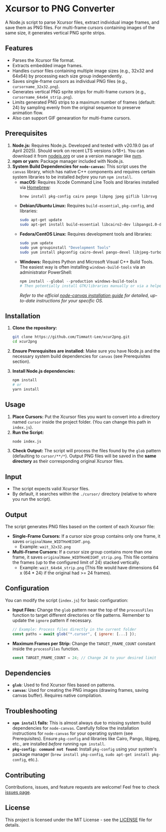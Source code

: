 # Xcursor to PNG Converter

A Node.js script to parse Xcursor files, extract individual image frames, and save them as PNG files. For multi-frame cursors containing images of the same size, it generates vertical PNG sprite strips.

## Features

* Parses the Xcursor file format.
* Extracts embedded image frames.
* Handles cursor files containing multiple image sizes (e.g., 32x32 and 64x64) by processing each size group independently.
* Saves single-frame cursors as individual PNG files (e.g., `cursorname_32x32.png`).
* Generates vertical PNG sprite strips for multi-frame cursors (e.g., `cursorname_64x64_strip.png`).
* Limits generated PNG strips to a maximum number of frames (default: 24) by sampling evenly from the original sequence to preserve animation flow.
* Also can support GIF genearation for multi-frame cursors.

## Prerequisites

1.  **Node.js:** Requires Node.js. Developed and tested with v20.19.0 (as of April 2025). Should work on recent LTS versions (v18+). You can download it from [nodejs.org](https://nodejs.org/) or use a version manager like [nvm](https://github.com/nvm-sh/nvm).
2.  **npm or yarn:** Package manager included with Node.js.
3.  **System Build Dependencies for `node-canvas`:** This script uses the `canvas` library, which has native C++ components and requires certain system libraries to be installed *before* you run `npm install`.
    * **macOS:** Requires Xcode Command Line Tools and libraries installed via [Homebrew](https://brew.sh/):
        ```bash
        brew install pkg-config cairo pango libpng jpeg giflib librsvg
        ```
    * **Debian/Ubuntu Linux:** Requires `build-essential`, `pkg-config`, and libraries:
        ```bash
        sudo apt-get update
        sudo apt-get install build-essential libcairo2-dev libpango1.0-dev libjpeg-dev libgif-dev librsvg2-dev
        ```
    * **Fedora/CentOS Linux:** Requires development tools and libraries:
        ```bash
        sudo yum update
        sudo yum groupinstall "Development Tools"
        sudo yum install pkgconfig cairo-devel pango-devel libjpeg-turbo-devel giflib-devel librsvg2-devel
        ```
    * **Windows:** Requires Python and Microsoft Visual C++ Build Tools. The easiest way is often installing `windows-build-tools` via an administrator PowerShell:
        ```powershell
        npm install --global --production windows-build-tools
        # Then potentially install GTK/libraries manually or via a helper script/package manager like vcpkg/msys2
        ```
        *Refer to the official [node-canvas installation guide](https://github.com/Automattic/node-canvas/wiki/Installation) for detailed, up-to-date instructions for your specific OS.*

## Installation

1.  **Clone the repository:**
    ```bash
    git clone https://github.com/Timmatt-Lee/xcur2png.git
    cd xcur2png
    ```

2.  **Ensure Prerequisites are installed:** Make sure you have Node.js and the necessary system build dependencies for `canvas` (see Prerequisites section).

3.  **Install Node.js dependencies:**
    ```bash
    npm install
    # or
    yarn install
    ```

## Usage

1.  **Place Cursors:** Put the Xcursor files you want to convert into a directory named `cursor` inside the project folder. (You can change this path in `index.js`).
2.  **Run the Script:**
    ```bash
    node index.js
    ```
3.  **Check Output:** The script will process the files found by the `glob` pattern (defaulting to `cursor/**/*`). Output PNG files will be saved in the **same directory** as their corresponding original Xcursor files.

## Input

* The script expects valid Xcursor files.
* By default, it searches within the `./cursor/` directory (relative to where you run the script).

## Output

The script generates PNG files based on the content of each Xcursor file:

* **Single-Frame Cursors:** If a cursor size group contains only one frame, it saves `originalName_WIDTHxHEIGHT.png`.
    * Example: `wait_32x32.png`
* **Multi-Frame Cursors:** If a cursor size group contains more than one frame, it saves `originalName_WIDTHxHEIGHT_strip.png`. This file contains the frames (up to the configured limit of 24) stacked vertically.
    * Example: `wait_64x64_strip.png` (This file would have dimensions 64 x (64 * 24) if the original had >= 24 frames).

## Configuration

You can modify the script (`index.js`) for basic configuration:

* **Input Files:** Change the `glob` pattern near the top of the `processFiles` function to target different directories or file patterns. Remember to update the `ignore` pattern if necessary.
    ```javascript
    // Example: Process files directly in the current folder
    const paths = await glob("*.cursor", { ignore: [...] });
    ```
* **Maximum Frames per Strip:** Change the `TARGET_FRAME_COUNT` constant inside the `processFiles` function.
    ```javascript
    const TARGET_FRAME_COUNT = 24; // Change 24 to your desired limit
    ```

## Dependencies

* **`glob`**: Used to find Xcursor files based on patterns.
* **`canvas`**: Used for creating the PNG images (drawing frames, saving canvas buffer). Requires native compilation.

## Troubleshooting

* **`npm install` fails:** This is almost always due to missing system build dependencies for `node-canvas`. Carefully follow the installation instructions for `node-canvas` for your operating system (see Prerequisites). Ensure `pkg-config` and libraries like Cairo, Pango, libjpeg, etc., are installed *before* running `npm install`.
* **`pkg-config: command not found`:** Install `pkg-config` using your system's package manager (`brew install pkg-config`, `sudo apt-get install pkg-config`, etc.).

## Contributing

Contributions, issues, and feature requests are welcome\! Feel free to check [issues page](https://github.com/Timmatt-Lee/xcur2png/issues).

## License

This project is licensed under the MIT License - see the [LICENSE](LICENSE) file for details.
